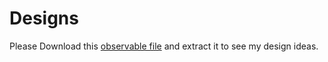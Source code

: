 # Designs

Please Download this [observable file](https://github.com/hbarzamini/nflvis/raw/main/Designs.tgz) and extract it to see my design ideas.
